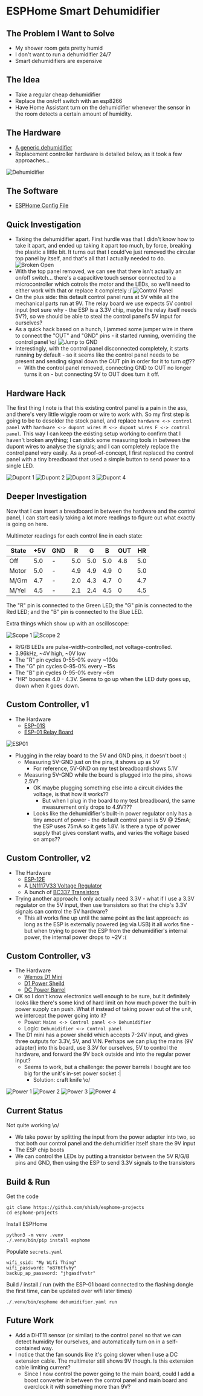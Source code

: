 ESPHome Smart Dehumidifier
==========================


The Problem I Want to Solve
---------------------------
- My shower room gets pretty humid
- I don't want to run a dehumidifier 24/7
- Smart dehumidifiers are expensive


The Idea
--------
- Take a regular cheap dehumidifier
- Replace the on/off switch with an esp8266
- Have Home Assistant turn on the dehumidifier whenever the sensor
  in the room detects a certain amount of humidity.


The Hardware
------------
- [A generic dehumidifier](https://smile.amazon.co.uk/gp/product/B08BHH7LHQ/ref=ppx_yo_dt_b_search_asin_title?ie=UTF8&psc=1)
- Replacement controller hardware is detailed below, as it took a few approaches...

![Dehumidifier](./.github/images/dehumidifier/dehumidifier.jpg?raw=true)


The Software
------------
- [ESPHome Config File](dehumidifier.yaml)


Quick Investigation
-------------------
- Taking the dehumidifier apart. First hurdle was that I didn't know how to
  take it apart, and ended up taking it apart too much, by force, breaking
  the plastic a little bit. It turns out that I could've just removed the
  circular top panel by itself, and that's all that I actually needed to do.
  ![Broken Open](./.github/images/dehumidifier/break-open.jpg?raw=true)
- With the top panel removed, we can see that there isn't actually an on/off
  switch... there's a capacitive touch sensor connected to a microcontroller
  which cotrols the motor and the LEDs, so we'll need to either work with
  that or replace it completely :/
  ![Control Panel](./.github/images/dehumidifier/control-panel.jpg?raw=true)
- On the plus side: this default control panel runs at 5V while all the
  mechanical parts run at 9V. The relay board we use expects 5V control input
  (not sure why - the ESP is a 3.3V chip, maybe the relay itself needs 5V?),
  so we should be able to steal the control panel's 5V input for ourselves?
- As a quick hack based on a hunch, I jammed some jumper wire in there to
  connect the "OUT" and "GND" pins - it started running, overriding the
  control panel \o/
  ![Jump to GND](./.github/images/dehumidifier/jump-to-gnd.jpg?raw=true)
- Interestingly, with the control panel disconnected completely, it starts
  running by default - so it seems like the control panel needs to be present
  and sending signal down the OUT pin in order for it to turn _off_??
  - With the control panel removed, connecting GND to OUT no longer
    turns it on - but connecting 5V to OUT does turn it off.

Hardware Hack
-------------
The first thing I note is that this existing control panel is a pain in the ass, and there's very little wiggle room or wire to work with. So my first step is going to be to desolder the stock panel, and replace `hardware <-> control panel` with `hardware <-> dupont wires M <-> dupont wires F <-> control panel`. This way I can keep the existing setup working to confirm that I haven't broken anything; I can stick some measuring tools in between the dupont wires to analyse the signals; and I can completely replace the control panel very easily. As a proof-of-concept, I first replaced the control panel with a tiny breadboard that used a simple button to send power to a single LED.

![Dupont 1](./.github/images/dehumidifier/dupont1.jpg?raw=true)
![Dupont 2](./.github/images/dehumidifier/dupont2.jpg?raw=true)
![Dupont 3](./.github/images/dehumidifier/dupont3.jpg?raw=true)
![Dupont 4](./.github/images/dehumidifier/dupont4.jpg?raw=true)

Deeper Investigation
--------------------
Now that I can insert a breadboard in between the hardware and the control panel, I can start easily taking a lot more readings to figure out what exactly is going on here.

Multimeter readings for each control line in each state:

State | +5V | GND | R   | G   | B   | OUT | HR
------|-----|-----|-----|-----|-----|-----|-----
Off   | 5.0 | -   | 5.0 | 5.0 | 5.0 | 4.8 | 5.0
Motor | 5.0 | -   | 4.9 | 4.9 | 4.9 | 0   | 5.0
M/Grn | 4.7 | -   | 2.0 | 4.3 | 4.7 | 0   | 4.7
M/Yel | 4.5 | -   | 2.1 | 2.4 | 4.5 | 0   | 4.5

The "R" pin is connected to the Green LED; the "G" pin is connected to the Red LED; and the "B" pin is connected to the Blue LED.

Extra things which show up with an oscilloscope:

![Scope 1](./.github/images/dehumidifier/scope1.jpg?raw=true)
![Scope 2](./.github/images/dehumidifier/scope2.jpg?raw=true)

- R/G/B LEDs are pulse-width-controlled, not voltage-controlled.
- 3.96kHz, ~4V high, ~0V low
- The "R" pin cycles 0-55-0% every ~100s
- The "G" pin cycles 0-95-0% every ~15s
- The "B" pin cycles 0-95-0% every ~6m
- "HR" bounces 4.0 - 4.3V. Seems to go up when
  the LED duty goes up, down when it goes down.

Custom Controller, v1
---------------------
- The Hardware
  - [ESP-01S](https://www.aliexpress.com/item/32821697306.html?spm=a2g0s.9042311.0.0.27424c4dKBLXth)
  - [ESP-01 Relay Board](https://www.aliexpress.com/item/32821697306.html?spm=a2g0s.9042311.0.0.27424c4dKBLXth)

![ESP01](./.github/images/dehumidifier/esp01.jpg?raw=true)
- Plugging in the relay board to the 5V and GND pins, it doesn't boot :(
  - Measuring 5V-GND just on the pins, it shows up as 5V
    - For reference, 5V-GND on my test breadboard shows 5.1V
  - Measuring 5V-GND while the board is plugged into the pins, shows 2.5V?
    - OK maybe plugging something else into a circuit divides the voltage,
	  is that how it works??
	  - But when I plug in the board to my test breadboard, the same
	    measurement only drops to 4.9V???
    - Looks like the dehumidifier's built-in power regulator only has a tiny
      amount of power - the default control panel is 5V @ 25mA; the ESP uses
      75mA so it gets 1.8V. Is there a type of power supply that gives
      constant watts, and varies the voltage based on amps??

Custom Controller, v2
---------------------
- The Hardware
  - [ESP-12E]()
  - A [LN1117V33 Voltage Regulator]()
  - A bunch of [BC337 Transistors]()
- Trying another approach: I only actually need 3.3V - what if I use a 3.3V
  regulator on the 5V input, then use transistors so that the chip's 3.3V
  signals can control the 5V hardware?
  - This all works fine up until the same point as the last approach: as long
    as the ESP is externally powered (eg via USB) it all works fine - but when
    trying to power the ESP from the dehumidifier's internal power, the
    internal power drops to ~2V :(

Custom Controller, v3
---------------------
- The Hardware
  - [Wemos D1 Mini](aliexpress)
  - [D1 Power Sheild](aliexpress)
  - [DC Power Barrel](amazon)
- OK so I don't know electronics well enough to be sure, but it definitely
  looks like there's some kind of hard limit on how much power the built-in
  power supply can push. What if instead of taking power out of the unit,
  we intercept the power going into it?
  - Power: `Mains <-> Control panel <-> Dehumidifier`
  - Logic: `Dehumidifier <-> Control panel`
- The D1 mini has a power sheild which accepts 7-24V input, and gives three
  outputs for 3.3V, 5V, and VIN. Perhaps we can plug the mains (9V adapter)
  into this board, use 3.3V for ourselves, 5V to control the hardware, and
  forward the 9V back outside and into the regular power input?
  - Seems to work, but a challenge: the power barrels I bought are too big for the unit's in-set power socket :|
    - Solution: craft knife \o/

![Power 1](./.github/images/dehumidifier/power1.jpg?raw=true)
![Power 2](./.github/images/dehumidifier/power2.jpg?raw=true)
![Power 3](./.github/images/dehumidifier/power3.jpg?raw=true)
![Power 4](./.github/images/dehumidifier/power4.jpg?raw=true)

Current Status
--------------
Not quite working \o/

- We take power by splitting the input from the power adapter into two, so that both our control panel and the dehumidifier itself share the 9V input
- The ESP chip boots
- We can control the LEDs by putting a transistor between the 5V R/G/B pins and GND, then using the ESP to send 3.3V signals to the transistors

Build & Run
-----------
Get the code
```
git clone https://github.com/shish/esphome-projects
cd esphome-projects
```

Install ESPHome
```
python3 -m venv .venv
./.venv/bin/pip install esphome
```

Populate `secrets.yaml`
```
wifi_ssid: "My Wifi Thing"
wifi_password: "o876tfvhy"
backup_ap_password: "jhgasdfvstr"
```

Build / install / run (with the ESP-01 board connected to the flashing dongle
the first time, can be updated over wifi later times)
```
./.venv/bin/esphome dehumidifier.yaml run
```


Future Work
-----------
- Add a DHT11 sensor (or similar) to the control panel so that we can detect humidity for ourselves, and automatically turn on in a self-contained way.
- I notice that the fan sounds like it's going slower when I use a DC extension cable. The multimeter still shows 9V though. Is this extension cable limiting current?
  - Since I now control the power going to the main board, could I add a boost converter in between the control panel and main board and overclock it with something more than 9V?
